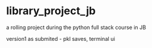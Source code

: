 # library_project_jb
a rolling project during the python full stack course in JB 

version1 as submited - pkl saves, terminal ui


